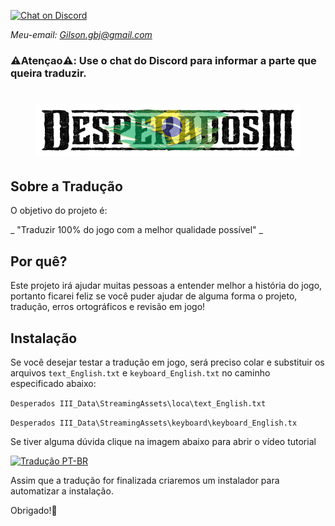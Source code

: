 [![Chat on Discord](https://camo.githubusercontent.com/b4175720ede4f2621aa066ffbabb70ae30044679/68747470733a2f2f696d672e736869656c64732e696f2f62616467652f636861742d446973636f72642d627269676874677265656e2e737667)](https://discord.gg/HESMuU2)

*Meu-email: Gilson.gbj@gmail.com*

### :warning:Atençao:warning:: Use o chat do Discord para informar a parte que queira traduzir.

<h1 align="center"><figure>
  <img src="DesperadosIII.png">
</figure></h1>


## Sobre a Tradução

O objetivo do projeto é:

_ "Traduzir 100% do jogo com a melhor qualidade possível" _

## Por quê?

Este projeto irá ajudar muitas pessoas a entender melhor a história do jogo, portanto ficarei feliz se você puder ajudar de alguma forma o projeto, tradução, erros ortográficos e revisão em jogo!

## Instalação

Se você desejar testar a tradução em jogo, será preciso colar e substituir os arquivos ```text_English.txt``` e ```keyboard_English.txt``` no caminho especificado abaixo:

```Desperados III_Data\StreamingAssets\loca\text_English.txt```

```Desperados III_Data\StreamingAssets\keyboard\keyboard_English.tx```

Se tiver alguma dúvida clique na imagem abaixo para abrir o vídeo tutorial

[![Tradução PT-BR](https://i.imgur.com/XuY9dz5.png)](https://www.youtube.com/watch?v=xEeyAdvLCYI "Tutorial de Instalação da Tradução")

Assim que a tradução for finalizada criaremos um instalador para automatizar a instalação.

Obrigado!:wave:
